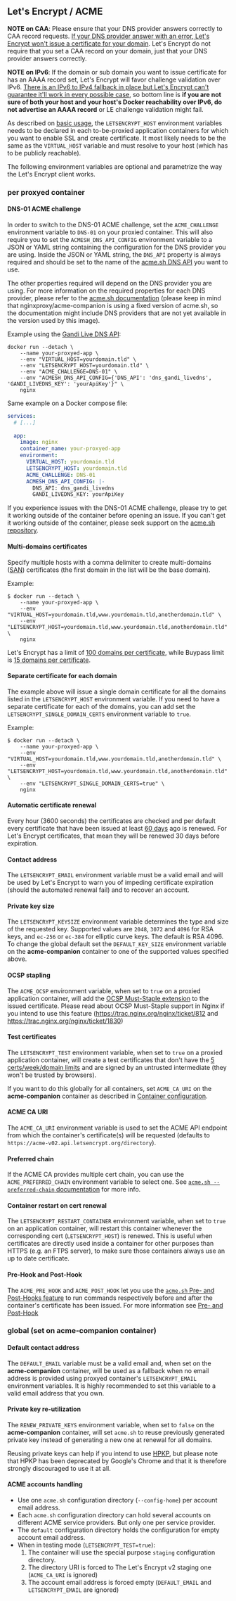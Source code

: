 ## Let's Encrypt / ACME

**NOTE on CAA**: Please ensure that your DNS provider answers correctly to CAA record requests. [If your DNS provider answer with an error, Let's Encrypt won't issue a certificate for your domain](https://letsencrypt.org/docs/caa/). Let's Encrypt do not require that you set a CAA record on your domain, just that your DNS provider answers correctly.

**NOTE on IPv6**: If the domain or sub domain you want to issue certificate for has an AAAA record set, Let's Encrypt will favor challenge validation over IPv6. [There is an IPv6 to IPv4 fallback in place but Let's Encrypt can't guarantee it'll work in every possible case](https://github.com/letsencrypt/boulder/issues/2770#issuecomment-340489871), so bottom line is **if you are not sure of both your host and your host's Docker reachability over IPv6, do not advertise an AAAA record** or LE challenge validation might fail.

As described on [basic usage](./Basic-usage.md), the `LETSENCRYPT_HOST` environment variables needs to be declared in each to-be-proxied application containers for which you want to enable SSL and create certificate. It most likely needs to be the same as the `VIRTUAL_HOST` variable and must resolve to your host (which has to be publicly reachable).

The following environment variables are optional and parametrize the way the Let's Encrypt client works.

### per proxyed container

#### DNS-01 ACME challenge

In order to switch to the DNS-01 ACME challenge, set the `ACME_CHALLENGE` environment variable to `DNS-01` on your proxied container. This will also require you to set the `ACMESH_DNS_API_CONFIG` environment variable to a JSON or YAML string containing the configuration for the DNS provider you are using. Inside the JSON or YAML string, the `DNS_API` property is always required and should be set to the name of the [acme.sh DNS API](https://github.com/acmesh-official/acme.sh/tree/3.0.7/dnsapi) you want to use.

The other properties required will depend on the DNS provider you are using. For more information on the required properties for each DNS provider, please refer to the [acme.sh documentation](https://github.com/acmesh-official/acme.sh/wiki/dnsapi) (please keep in mind that nginxproxy/acme-companion is using a fixed version of acme.sh, so the documentation might include DNS providers that are not yet available in the version used by this image).

Example using the [Gandi Live DNS API](https://github.com/acmesh-official/acme.sh/blob/3.0.7/dnsapi/dns_gandi_livedns.sh):
```console
docker run --detach \
    --name your-proxyed-app \
    --env "VIRTUAL_HOST=yourdomain.tld" \
    --env "LETSENCRYPT_HOST=yourdomain.tld" \
    --env "ACME_CHALLENGE=DNS-01" \
    --env "ACMESH_DNS_API_CONFIG={'DNS_API': 'dns_gandi_livedns', 'GANDI_LIVEDNS_KEY': 'yourApiKey'}" \
    nginx
```

Same example on a Docker compose file:
```yaml
services:
  # [...]
    
  app:
    image: nginx
    container_name: your-proxyed-app
    environment:
      VIRTUAL_HOST: yourdomain.tld
      LETSENCRYPT_HOST: yourdomain.tld
      ACME_CHALLENGE: DNS-01
      ACMESH_DNS_API_CONFIG: |-
        DNS_API: dns_gandi_livedns
        GANDI_LIVEDNS_KEY: yourApiKey
```

If you experience issues with the DNS-01 ACME challenge, please try to get it working outside of the container before opening an issue. If you can't get it working outside of the container, please seek support on the [acme.sh repository](https://github.com/acmesh-official).

#### Multi-domains certificates

Specify multiple hosts with a comma delimiter to create multi-domains ([SAN](https://www.digicert.com/subject-alternative-name.htm)) certificates (the first domain in the list will be the base domain).

Example:

```shell
$ docker run --detach \
    --name your-proxyed-app \
    --env "VIRTUAL_HOST=yourdomain.tld,www.yourdomain.tld,anotherdomain.tld" \
    --env "LETSENCRYPT_HOST=yourdomain.tld,www.yourdomain.tld,anotherdomain.tld" \
    nginx
```

Let's Encrypt has a limit of [100 domains per certificate](https://letsencrypt.org/fr/docs/rate-limits/), while Buypass limit is [15 domains per certificate](https://www.buypass.com/ssl/products/go-ssl-campaign).

#### Separate certificate for each domain

The example above will issue a single domain certificate for all the domains listed in the `LETSENCRYPT_HOST` environment variable. If you need to have a separate certificate for each of the domains, you can add set the `LETSENCRYPT_SINGLE_DOMAIN_CERTS` environment variable to `true`.

Example:

```shell
$ docker run --detach \
    --name your-proxyed-app \
    --env "VIRTUAL_HOST=yourdomain.tld,www.yourdomain.tld,anotherdomain.tld" \
    --env "LETSENCRYPT_HOST=yourdomain.tld,www.yourdomain.tld,anotherdomain.tld" \
    --env "LETSENCRYPT_SINGLE_DOMAIN_CERTS=true" \
    nginx
```

#### Automatic certificate renewal
Every hour (3600 seconds) the certificates are checked and per default every certificate that have been issued at least [60 days](https://github.com/acmesh-official/acme.sh/blob/f2d350002e7c387fad9777a42cf9befe34996c35/acme.sh#L61) ago is renewed. For Let's Encrypt certificates, that mean they will be renewed 30 days before expiration.

#### Contact address

The `LETSENCRYPT_EMAIL` environment variable must be a valid email and will be used by Let's Encrypt to warn you of impeding certificate expiration (should the automated renewal fail) and to recover an account.

#### Private key size

The `LETSENCRYPT_KEYSIZE` environment variable determines the type and size of the requested key. Supported values are `2048`, `3072` and `4096` for RSA keys, and `ec-256` or `ec-384` for elliptic curve keys. The default is RSA 4096.  
To change the global default set the `DEFAULT_KEY_SIZE` environment variable on the **acme-companion** container to one of the supported values specified above.

#### OCSP stapling

The `ACME_OCSP` environment variable, when set to `true` on a proxied application container, will add the [OCSP Must-Staple extension](https://blog.apnic.net/2019/01/15/is-the-web-ready-for-ocsp-must-staple/) to the issued certificate. Please read about OCSP Must-Staple support in Nginx if you intend to use this feature (https://trac.nginx.org/nginx/ticket/812 and https://trac.nginx.org/nginx/ticket/1830)

#### Test certificates

The `LETSENCRYPT_TEST` environment variable, when set to `true` on a proxied application container, will create a test certificates that don't have the [5 certs/week/domain limits](https://letsencrypt.org/docs/rate-limits/) and are signed by an untrusted intermediate (they won't be trusted by browsers).

If you want to do this globally for all containers, set `ACME_CA_URI` on the **acme-companion** container as described in [Container configuration](./Container-configuration.md).

#### ACME CA URI

The `ACME_CA_URI` environment variable is used to set the ACME API endpoint from which the container's certificate(s) will be requested (defaults to ``https://acme-v02.api.letsencrypt.org/directory``).

#### Preferred chain

If the ACME CA provides multiple cert chain, you can use the `ACME_PREFERRED_CHAIN` environment variable to select one. See [`acme.sh --preferred-chain` documentation](https://github.com/acmesh-official/acme.sh/wiki/Preferred-Chain) for more info.

#### Container restart on cert renewal

The `LETSENCRYPT_RESTART_CONTAINER` environment variable, when set to `true` on an application container, will restart this container whenever the corresponding cert (`LETSENCRYPT_HOST`) is renewed. This is useful when certificates are directly used inside a container for other purposes than HTTPS (e.g. an FTPS server), to make sure those containers always use an up to date certificate.

#### Pre-Hook and Post-Hook

The `ACME_PRE_HOOK` and `ACME_POST_HOOK` let you use the [`acme.sh` Pre- and Post-Hooks feature](https://github.com/acmesh-official/acme.sh/wiki/Using-pre-hook-post-hook-renew-hook-reloadcmd) to run commands respectively before and after the container's certificate has been issued. For more information see [Pre- and Post-Hook](./Hooks.md)


### global (set on acme-companion container)

#### Default contact address

The `DEFAULT_EMAIL` variable must be a valid email and, when set on the **acme-companion** container, will be used as a fallback when no email address is provided using proxyed container's `LETSENCRYPT_EMAIL` environment variables. It is highly recommended to set this variable to a valid email address that you own.

#### Private key re-utilization

The `RENEW_PRIVATE_KEYS` environment variable, when set to `false` on the **acme-companion** container, will set `acme.sh` to reuse previously generated private key instead of generating a new one at renewal for all domains.

Reusing private keys can help if you intend to use [HPKP](https://developer.mozilla.org/en-US/docs/Web/HTTP/Public_Key_Pinning), but please note that HPKP has been deprecated by Google's Chrome and that it is therefore strongly discouraged to use it at all.

#### ACME accounts handling

- Use one `acme.sh` configuration directory (`--config-home`) per account email address.
- Each `acme.sh` configuration directory can hold several accounts on different ACME service providers. But only one per service provider.
- The `default` configuration directory holds the configuration for empty account email address.
- When in testing mode (`LETSENCRYPT_TEST=true`):
    1. The container will use the special purpose `staging` configuration directory.
    1. The directory URI is forced to The Let's Encrypt v2 staging one (`ACME_CA_URI` is ignored)
    2. The account email address is forced empty (`DEFAULT_EMAIL` and `LETSENCRYPT_EMAIL` are ignored)
